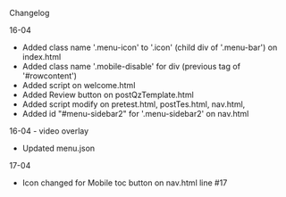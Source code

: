 Changelog

16-04
- Added class name '.menu-icon' to '.icon' (child div of '.menu-bar') on index.html
- Added class name '.mobile-disable' for div (previous tag of '#rowcontent')
- Added script on welcome.html
- Added Review button on postQzTemplate.html
- Added script modify on pretest.html, postTes.html, nav.html,
- Added id "#menu-sidebar2" for '.menu-sidebar2' on nav.html

16-04 - video overlay
- Updated menu.json

17-04 
- Icon changed for Mobile toc button on nav.html line #17